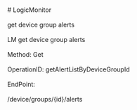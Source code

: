 <br>#     LogicMonitor</br>
<br>get device group alerts</br>
<br>LM get device group alerts</br>
<br>Method: Get</br>
<br>OperationID: getAlertListByDeviceGroupId</br>
<br>EndPoint:</br>
<br>/device/groups/{id}/alerts</br>

